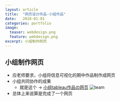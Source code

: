 ```yaml
---
layout: article
title:  "网页设计作品-小组作品"
date:   2018-01-01
categories: portfolio
image:
  teaser: webdesign.png
  feature: webdesign.png
excerpt: 小组制作网页
---
```


## 小组制作网页

- 应老师要求，小组将信息可视化的期中作品制作成网页
- 小组共同协作的成果
    - 就是这个 → [小组tableau作品の网页](https://luo00789.github.io/infovis/tableau/tab.html)
	![team](https://luo00789.github.io/images/webdesign.png)
- 总体上来说算是完成了一个网页

